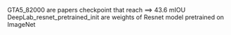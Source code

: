 GTA5_82000 are papers checkpoint that reach ==> 43.6 mIOU
DeepLab_resnet_pretrained_init are weights of Resnet model pretrained on ImageNet